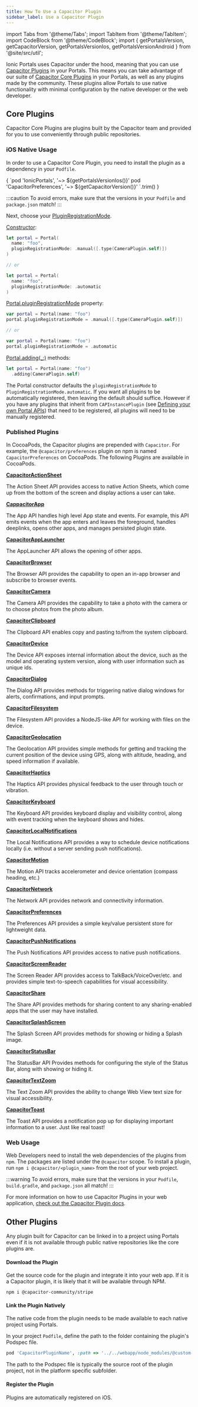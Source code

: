```yaml
---
title: How To Use a Capacitor Plugin
sidebar_label: Use a Capacitor Plugin
---
```


import Tabs from '@theme/Tabs';
import TabItem from '@theme/TabItem';
import CodeBlock from '@theme/CodeBlock';
import { getPortalsVersion, getCapacitorVersion, getPortalsVersionIos, getPortalsVersionAndroid } from '@site/src/util';

<head>
  <title>How to Use Capacitor Plugins: Core & Others | Ionic</title>
  <meta
    name="description"
    content="Learn how to use Capacitor Core Plugins as well as those made by the community. These allow portals to use native functionality with minimal configuration."
  />
</head>

Ionic Portals uses Capacitor under the hood, meaning that you can use [Capacitor Plugins](https://capacitorjs.com/docs/plugins) in your Portals. This means you can take advantage of our suite of [Capacitor Core Plugins](https://capacitorjs.com/docs/apis) in your Portals, as well as any plugins made by the community. These plugins allow Portals to use native functionality with minimal configuration by the native developer or the web developer.

## Core Plugins

Capacitor Core Plugins are plugins built by the Capacitor team and provided for you to use conveniently through public repositories.

### iOS Native Usage

In order to use a Capacitor Core Plugin, you need to install the plugin as a dependency in your `Podfile`.

<CodeBlock className="language-ruby" title="Podfile">
{
`pod 'IonicPortals', '~> ${getPortalsVersionIos()}'
pod 'CapacitorPreferences', '~> ${getCapacitorVersion()}'
`.trim()
}
</CodeBlock>

:::caution
To avoid errors, make sure that the versions in your `Podfile` and `package.json` match!
:::

Next, choose your [PluginRegistrationMode](https://ionic-portals-ios.vercel.app/documentation/ionicportals/portal/pluginregistrationmode-swift.property).

[Constructor](https://ionic-portals-ios.vercel.app/documentation/ionicportals/portal/init(name:startdir:index:bundle:initialcontext:pluginregistrationmode:liveupdatemanager:liveupdateconfig:)):

```swift
let portal = Portal(
  name: "foo",
  pluginRegistrationMode: .manual([.type(CameraPlugin.self)])
)

// or

let portal = Portal(
  name: "foo",
  pluginRegistrationMode: .automatic
)
```

[Portal.pluginRegistrationMode](https://ionic-portals-ios.vercel.app/documentation/ionicportals/portal/pluginregistrationmode-swift.property) property:

```swift
var portal = Portal(name: "foo")
portal.pluginRegistrationMode = .manual([.type(CameraPlugin.self)])

// or

var portal = Portal(name: "foo")
portal.pluginRegistrationMode = .automatic
```

[Portal.adding(_:)](https://ionic-portals-ios.vercel.app/documentation/ionicportals/portal/adding(_:)-72o29) methods:

```swift
let portal = Portal(name: "foo")
  .adding(CameraPlugin.self)
```


The Portal constructor defaults the `pluginRegistrationMode` to `PluginRegistrationMode.automatic`.
If you want all plugins to be automatically registered, then leaving the default should suffice. However if you have any plugins that inherit from `CAPInstancePlugin` (see [Defining your own Portal APIs](./define-api-in-typescript.md)) that need to be registered, all plugins will need to be manually registered.


### Published Plugins

In CocoaPods, the Capacitor plugins are prepended with `Capacitor`. For example, the `@capacitor/preferences` plugin on npm is named `CapacitorPreferences` on CocoaPods. The following Plugins are available in CocoaPods.

**[CapacitorActionSheet](https://capacitorjs.com/docs/apis/action-sheet)**

The Action Sheet API provides access to native Action Sheets, which come up from the bottom of the screen and display actions a user can take.

**[CappacitorApp](https://capacitorjs.com/docs/apis/app)**

The App API handles high level App state and events. For example, this API emits events when the app enters and leaves the foreground, handles deeplinks, opens other apps, and manages persisted plugin state.

**[CapacitorAppLauncher](https://capacitorjs.com/docs/apis/app-launcher)**

The AppLauncher API allows the opening of other apps.

**[CapacitorBrowser](https://capacitorjs.com/docs/apis/browser)**

The Browser API provides the capability to open an in-app browser and subscribe to browser events.

**[CapacitorCamera](https://capacitorjs.com/docs/apis/camera)**

The Camera API provides the capability to take a photo with the camera or to choose photos from the photo album.

**[CapacitorClipboard](https://capacitorjs.com/docs/apis/clipboard)**

The Clipboard API enables copy and pasting to/from the system clipboard.

**[CapacitorDevice](https://capacitorjs.com/docs/apis/device)**

The Device API exposes internal information about the device, such as the model and operating system version, along with user information such as unique ids.

**[CapacitorDialog](https://capacitorjs.com/docs/apis/dialog)**

The Dialog API provides methods for triggering native dialog windows for alerts, confirmations, and input prompts.

**[CapacitorFilesystem](https://capacitorjs.com/docs/apis/filesystem)**

The Filesystem API provides a NodeJS-like API for working with files on the device.

**[CapacitorGeolocation](https://capacitorjs.com/docs/apis/geolocation)**

The Geolocation API provides simple methods for getting and tracking the current position of the device using GPS, along with altitude, heading, and speed information if available.

**[CapacitorHaptics](https://capacitorjs.com/docs/apis/haptics)**

The Haptics API provides physical feedback to the user through touch or vibration.

**[CapacitorKeyboard](https://capacitorjs.com/docs/apis/keyboard)**

The Keyboard API provides keyboard display and visibility control, along with event tracking when the keyboard shows and hides.

**[CapacitorLocalNotifications](https://capacitorjs.com/docs/apis/local-notifications)**

The Local Notifications API provides a way to schedule device notifications locally (i.e. without a server sending push notifications).

**[CapacitorMotion](https://capacitorjs.com/docs/apis/motion)**

The Motion API tracks accelerometer and device orientation (compass heading, etc.)

**[CapacitorNetwork](https://capacitorjs.com/docs/apis/network)**

The Network API provides network and connectivity information.

**[CapacitorPreferences](https://capacitorjs.com/docs/apis/preferences)**

The Preferences API provides a simple key/value persistent store for lightweight data.

**[CapacitorPushNotifications](https://capacitorjs.com/docs/apis/push-notifications)**

The Push Notifications API provides access to native push notifications.

**[CapacitorScreenReader](https://capacitorjs.com/docs/apis/screen-reader)**

The Screen Reader API provides access to TalkBack/VoiceOver/etc. and provides simple text-to-speech capabilities for visual accessibility.

**[CapacitorShare](https://capacitorjs.com/docs/apis/share)**

The Share API provides methods for sharing content to any sharing-enabled apps that the user may have installed.

**[CapacitorSplashScreen](https://capacitorjs.com/docs/apis/splash-screen)**

The Splash Screen API provides methods for showing or hiding a Splash image.

**[CapacitorStatusBar](https://capacitorjs.com/docs/apis/status-bar)**

The StatusBar API Provides methods for configuring the style of the Status Bar, along with showing or hiding it.

**[CapacitorTextZoom](https://capacitorjs.com/docs/apis/text-zoom)**

The Text Zoom API provides the ability to change Web View text size for visual accessibility.

**[CapacitorToast](https://capacitorjs.com/docs/apis/toast)**

The Toast API provides a notification pop up for displaying important information to a user. Just like real toast!

### Web Usage

Web Developers need to install the web dependencies of the plugins from `npm`. The packages are listed under the `@capacitor` scope. To install a plugin, run `npm i @capacitor/<plugin_name>` from the root of your web project.

:::warning
To avoid errors, make sure that the versions in your `Podfile`, `build.gradle`, and `package.json` all match!
:::

For more information on how to use Capacitor Plugins in your web application, [check out the Capacitor Plugin docs](https://capacitorjs.com/docs/apis).

## Other Plugins

Any plugin built for Capacitor can be linked in to a project using Portals even if it is not available through public native repositories like the core plugins are.

#### Download the Plugin

Get the source code for the plugin and integrate it into your web app. If it is a Capacitor plugin, it is likely that it will be available through NPM.

```shell
npm i @capacitor-community/stripe
```

#### Link the Plugin Natively

The native code from the plugin needs to be made available to each native project using Portals.

In your project `Podfile`, define the path to the folder containing the plugin's Podspec file.

```ruby
pod 'CapacitorPluginName', :path => '../../webapp/node_modules/@custom-capacitor/plugin'
```

The path to the Podspec file is typically the source root of the plugin project, not in the platform specific subfolder.

#### Register the Plugin

Plugins are automatically registered on iOS.
